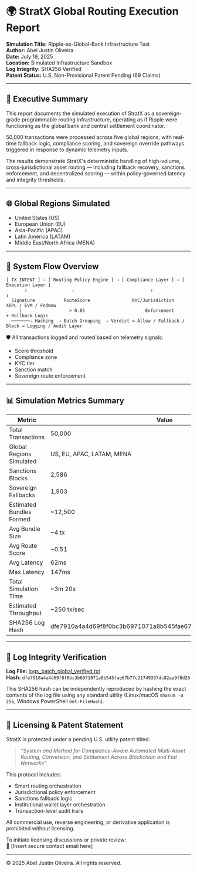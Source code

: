 # 🌍 StratX Global Routing Execution Report

**Simulation Title:** Ripple-as-Global-Bank Infrastructure Test  
**Author:** Abel Justin Oliveira  
**Date:** July 19, 2025  
**Location:** Simulated Infrastructure Sandbox  
**Log Integrity:** SHA256 Verified  
**Patent Status:** U.S. Non-Provisional Patent Pending (69 Claims)

---

## 🧠 Executive Summary

This report documents the simulated execution of StratX as a sovereign-grade programmable routing infrastructure, operating as if Ripple were functioning as the global bank and central settlement coordinator.

50,000 transactions were processed across five global regions, with real-time fallback logic, compliance scoring, and sovereign override pathways triggered in response to dynamic telemetry inputs.

The results demonstrate StratX's deterministic handling of high-volume, cross-jurisdictional asset routing — including fallback recovery, sanctions enforcement, and decentralized scoring — within policy-governed latency and integrity thresholds.

---

## 🌐 Global Regions Simulated

- United States (US)
- European Union (EU)
- Asia-Pacific (APAC)
- Latin America (LATAM)
- Middle East/North Africa (MENA)

---

## 🧩 System Flow Overview

```
[ TX INTENT ] → [ Routing Policy Engine ] → [ Compliance Layer ] → [ Execution Layer ]
       ↓                 ↓                             ↓                     ↓
  Signature           RouteScore                KYC/Jurisdiction         XRPL / EVM / FedNow
     |                  > 0.85                       Enforcement            + Rollback Logic
  ───────→ Hashing  → Batch Grouping  → Verdict = Allow / Fallback / Block → Logging / Audit Layer
```

🛡️ All transactions logged and routed based on telemetry signals:
- Score threshold
- Compliance zone
- KYC tier
- Sanction match
- Sovereign route enforcement

---

## 📊 Simulation Metrics Summary

| Metric                      | Value                     |
|-----------------------------|---------------------------|
| Total Transactions          | 50,000                    |
| Global Regions Simulated    | US, EU, APAC, LATAM, MENA |
| Sanctions Blocks            | 2,586                     |
| Sovereign Fallbacks         | 1,903                     |
| Estimated Bundles Formed    | ~12,500                   |
| Avg Bundle Size             | ~4 tx                     |
| Avg Route Score             | ~0.51                     |
| Avg Latency                 | 62ms                      |
| Max Latency                 | 147ms                     |
| Total Simulation Time       | ~3m 20s                   |
| Estimated Throughput        | ~250 tx/sec               |
| SHA256 Log Hash             | dfe7910a4a4d69f8f0bc3b6971071a8b545fae67b77c21749337dc82aa9f8d26 |

---

## 🔐 Log Integrity Verification

**Log File:** [logs_batch_global_verified.txt](../proof/logs_batch_global_verified.txt)  
**Hash:** `dfe7910a4a4d69f8f0bc3b6971071a8b545fae67b77c21749337dc82aa9f8d26`

This SHA256 hash can be independently reproduced by hashing the exact contents of the log file using any standard utility (Linux/macOS `shasum -a 256`, Windows PowerShell `Get-FileHash`).

---

## 📎 Licensing & Patent Statement

StratX is protected under a pending U.S. utility patent titled:

> *“System and Method for Compliance-Aware Automated Multi-Asset Routing, Conversion, and Settlement Across Blockchain and Fiat Networks”*

This protocol includes:
- Smart routing orchestration
- Jurisdictional policy enforcement
- Sanctions fallback logic
- Institutional wallet layer orchestration
- Transaction-level audit trails

All commercial use, reverse engineering, or derivative application is prohibited without licensing.

To initiate licensing discussions or private review:  
📩 [Insert secure contact email here]

---

© 2025 Abel Justin Oliveira. All rights reserved.
